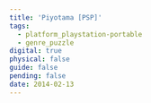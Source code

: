 ```yaml
---
title: 'Piyotama [PSP]'
tags:
  - platform_playstation-portable
  - genre_puzzle
digital: true
physical: false
guide: false
pending: false
date: 2014-02-13
---
```

